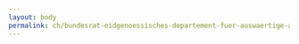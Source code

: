 ```yaml
---
layout: body
permalink: ch/bundesrat-eidgenoessisches-departement-fuer-auswaertige-angelegenheiten-staatssekretariat-politische-direktion-abteilung-menschliche-sicherheit-sektion-multilaterale-friedenspolitik/
---
```


